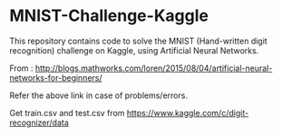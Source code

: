 # MNIST-Challenge-Kaggle

This repository contains code to solve the MNIST (Hand-written digit recognition) challenge on Kaggle, using Artificial Neural Networks.

From : http://blogs.mathworks.com/loren/2015/08/04/artificial-neural-networks-for-beginners/

Refer the above link in case of problems/errors.

Get train.csv and test.csv from https://www.kaggle.com/c/digit-recognizer/data
